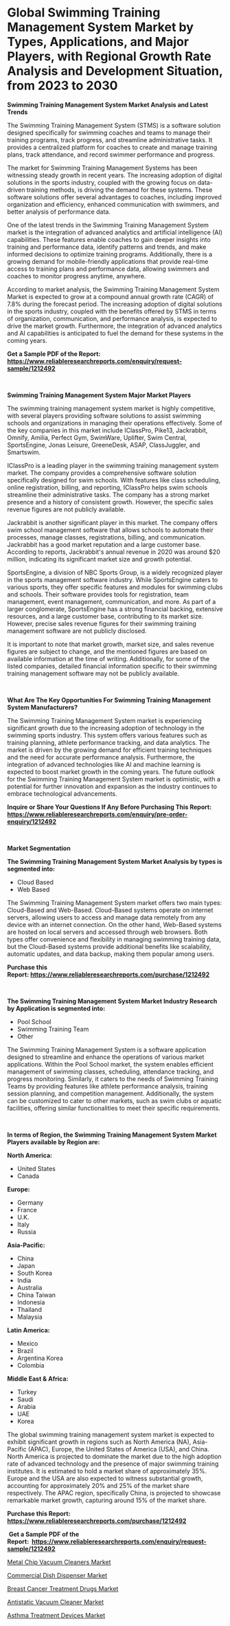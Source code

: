 <p><h1>Global Swimming Training Management System Market by Types, Applications, and Major Players, with Regional Growth Rate Analysis and Development Situation, from 2023 to 2030</h1></p><p><strong>Swimming Training Management System Market Analysis and Latest Trends</strong></p>
<p><p>The Swimming Training Management System (STMS) is a software solution designed specifically for swimming coaches and teams to manage their training programs, track progress, and streamline administrative tasks. It provides a centralized platform for coaches to create and manage training plans, track attendance, and record swimmer performance and progress.</p><p>The market for Swimming Training Management Systems has been witnessing steady growth in recent years. The increasing adoption of digital solutions in the sports industry, coupled with the growing focus on data-driven training methods, is driving the demand for these systems. These software solutions offer several advantages to coaches, including improved organization and efficiency, enhanced communication with swimmers, and better analysis of performance data.</p><p>One of the latest trends in the Swimming Training Management System market is the integration of advanced analytics and artificial intelligence (AI) capabilities. These features enable coaches to gain deeper insights into training and performance data, identify patterns and trends, and make informed decisions to optimize training programs. Additionally, there is a growing demand for mobile-friendly applications that provide real-time access to training plans and performance data, allowing swimmers and coaches to monitor progress anytime, anywhere.</p><p>According to market analysis, the Swimming Training Management System Market is expected to grow at a compound annual growth rate (CAGR) of 7.8% during the forecast period. The increasing adoption of digital solutions in the sports industry, coupled with the benefits offered by STMS in terms of organization, communication, and performance analysis, is expected to drive the market growth. Furthermore, the integration of advanced analytics and AI capabilities is anticipated to fuel the demand for these systems in the coming years.</p></p>
<p><strong>Get a Sample PDF of the Report:&nbsp; <a href="https://www.reliableresearchreports.com/enquiry/request-sample/1212492">https://www.reliableresearchreports.com/enquiry/request-sample/1212492</a></strong></p>
<p>&nbsp;</p>
<p><strong>Swimming Training Management System Major Market Players</strong></p>
<p><p>The swimming training management system market is highly competitive, with several players providing software solutions to assist swimming schools and organizations in managing their operations effectively. Some of the key companies in this market include IClassPro, Pike13, Jackrabbit, Omnify, Amilia, Perfect Gym, SwimWare, Uplifter, Swim Central, SportsEngine, Jonas Leisure, GreeneDesk, ASAP, ClassJuggler, and Smartswim.</p><p>IClassPro is a leading player in the swimming training management system market. The company provides a comprehensive software solution specifically designed for swim schools. With features like class scheduling, online registration, billing, and reporting, IClassPro helps swim schools streamline their administrative tasks. The company has a strong market presence and a history of consistent growth. However, the specific sales revenue figures are not publicly available.</p><p>Jackrabbit is another significant player in this market. The company offers swim school management software that allows schools to automate their processes, manage classes, registrations, billing, and communication. Jackrabbit has a good market reputation and a large customer base. According to reports, Jackrabbit's annual revenue in 2020 was around $20 million, indicating its significant market size and growth potential.</p><p>SportsEngine, a division of NBC Sports Group, is a widely recognized player in the sports management software industry. While SportsEngine caters to various sports, they offer specific features and modules for swimming clubs and schools. Their software provides tools for registration, team management, event management, communication, and more. As part of a larger conglomerate, SportsEngine has a strong financial backing, extensive resources, and a large customer base, contributing to its market size. However, precise sales revenue figures for their swimming training management software are not publicly disclosed.</p><p>It is important to note that market growth, market size, and sales revenue figures are subject to change, and the mentioned figures are based on available information at the time of writing. Additionally, for some of the listed companies, detailed financial information specific to their swimming training management software may not be publicly available.</p></p>
<p>&nbsp;</p>
<p><strong>What Are The Key Opportunities For Swimming Training Management System Manufacturers?</strong></p>
<p><p>The Swimming Training Management System market is experiencing significant growth due to the increasing adoption of technology in the swimming sports industry. This system offers various features such as training planning, athlete performance tracking, and data analytics. The market is driven by the growing demand for efficient training techniques and the need for accurate performance analysis. Furthermore, the integration of advanced technologies like AI and machine learning is expected to boost market growth in the coming years. The future outlook for the Swimming Training Management System market is optimistic, with a potential for further innovation and expansion as the industry continues to embrace technological advancements.</p></p>
<p><strong>Inquire or Share Your Questions If Any Before Purchasing This Report: <a href="https://www.reliableresearchreports.com/enquiry/pre-order-enquiry/1212492">https://www.reliableresearchreports.com/enquiry/pre-order-enquiry/1212492</a></strong></p>
<p>&nbsp;</p>
<p><strong>Market Segmentation</strong></p>
<p><strong>The Swimming Training Management System Market Analysis by types is segmented into:</strong></p>
<p><ul><li>Cloud Based</li><li>Web Based</li></ul></p>
<p><p>The Swimming Training Management System market offers two main types: Cloud-Based and Web-Based. Cloud-Based systems operate on internet servers, allowing users to access and manage data remotely from any device with an internet connection. On the other hand, Web-Based systems are hosted on local servers and accessed through web browsers. Both types offer convenience and flexibility in managing swimming training data, but the Cloud-Based systems provide additional benefits like scalability, automatic updates, and data backup, making them popular among users.</p></p>
<p><strong>Purchase this Report:&nbsp;<a href="https://www.reliableresearchreports.com/purchase/1212492">https://www.reliableresearchreports.com/purchase/1212492</a></strong></p>
<p>&nbsp;</p>
<p><strong>The Swimming Training Management System Market Industry Research by Application is segmented into:</strong></p>
<p><ul><li>Pool School</li><li>Swimming Training Team</li><li>Other</li></ul></p>
<p><p>The Swimming Training Management System is a software application designed to streamline and enhance the operations of various market applications. Within the Pool School market, the system enables efficient management of swimming classes, scheduling, attendance tracking, and progress monitoring. Similarly, it caters to the needs of Swimming Training Teams by providing features like athlete performance analysis, training session planning, and competition management. Additionally, the system can be customized to cater to other markets, such as swim clubs or aquatic facilities, offering similar functionalities to meet their specific requirements.</p></p>
<p>&nbsp;</p>
<p><strong>In terms of Region, the Swimming Training Management System Market Players available by Region are:</strong></p>
<p>
    <p> <strong> North America: </strong>
        <ul>
            <li>United States</li>
            <li>Canada</li>
        </ul>
        </p> 
    <p> <strong> Europe: </strong>
        <ul>
            <li>Germany</li>
            <li>France</li>
            <li>U.K.</li>
            <li>Italy</li>
            <li>Russia</li>
        </ul>
        </p> 
    <p> <strong> Asia-Pacific: </strong>
        <ul>
            <li>China</li>
            <li>Japan</li>
            <li>South Korea</li>
            <li>India</li>
            <li>Australia</li>
            <li>China Taiwan</li>
            <li>Indonesia</li>
            <li>Thailand</li>
            <li>Malaysia</li>
        </ul>
        </p> 
    <p> <strong> Latin America: </strong>
        <ul>
            <li>Mexico</li>
            <li>Brazil</li>
            <li>Argentina Korea</li>
            <li>Colombia</li>
        </ul>
        </p> 
    <p> <strong> Middle East & Africa: </strong>
        <ul>
            <li>Turkey</li>
            <li>Saudi</li>
            <li>Arabia</li>
            <li>UAE</li>
            <li>Korea</li>
        </ul>
    </p>
    </p>
<p><p>The global swimming training management system market is expected to exhibit significant growth in regions such as North America (NA), Asia-Pacific (APAC), Europe, the United States of America (USA), and China. North America is projected to dominate the market due to the high adoption rate of advanced technology and the presence of major swimming training institutes. It is estimated to hold a market share of approximately 35%. Europe and the USA are also expected to witness substantial growth, accounting for approximately 20% and 25% of the market share respectively. The APAC region, specifically China, is projected to showcase remarkable market growth, capturing around 15% of the market share.</p></p>
<p><strong>Purchase this Report: <a href="https://www.reliableresearchreports.com/purchase/1212492">https://www.reliableresearchreports.com/purchase/1212492</a></strong></p>
<p>&nbsp;<strong>Get a Sample PDF of the Report:&nbsp;&nbsp;<a href="https://www.reliableresearchreports.com/enquiry/request-sample/1212492">https://www.reliableresearchreports.com/enquiry/request-sample/1212492</a></strong></p>
<p><strong></strong></p>
<p><p><a href="https://www.linkedin.com/pulse/metal-chip-vacuum-cleaners-market-research-report-unlocks/">Metal Chip Vacuum Cleaners Market</a></p><p><a href="https://www.linkedin.com/pulse/commercial-dish-dispenser-market-size-share-global-analysis/">Commercial Dish Dispenser Market</a></p><p><a href="https://medium.com/@adityalohrp23/breast-cancer-treatment-drugs-market-research-report-its-history-and-forecast-2023-to-2030-18b35f3f3ed4">Breast Cancer Treatment Drugs Market</a></p><p><a href="https://www.linkedin.com/pulse/decoding-antistatic-vacuum-cleaner-market-deep-dive-latest/">Antistatic Vacuum Cleaner Market</a></p><p><a href="https://medium.com/@candiceveum/asthma-treatment-devices-market-size-cagr-trends-2024-2030-d7248e4ce25d">Asthma Treatment Devices Market</a></p></p>